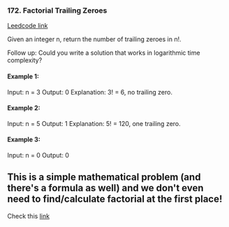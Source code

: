 ### 172. Factorial Trailing Zeroes
[Leedcode link](https://leetcode.com/problems/factorial-trailing-zeroes/)

Given an integer n, return the number of trailing zeroes in n!.

Follow up: Could you write a solution that works in logarithmic time complexity?

 

#### Example 1:

Input: n = 3
Output: 0
Explanation: 3! = 6, no trailing zero.

#### Example 2:

Input: n = 5
Output: 1
Explanation: 5! = 120, one trailing zero.

#### Example 3:

Input: n = 0
Output: 0



## This is a simple mathematical problem (and there's a formula as well) and we don't even need to find/calculate factorial at the first place!
  Check this [link](https://www.purplemath.com/modules/factzero.htm)
